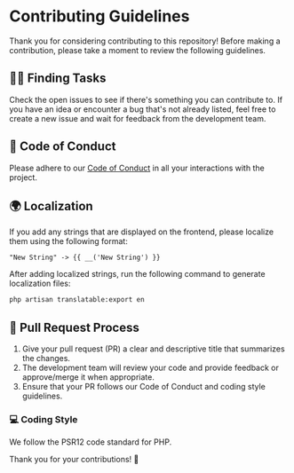 # Contributing Guidelines

Thank you for considering contributing to this repository! Before making a contribution, please take a moment to review the following guidelines.

## 🕵️‍♂️ Finding Tasks

Check the open issues to see if there's something you can contribute to. If you have an idea or encounter a bug that's not already listed, feel free to create a new issue and wait for feedback from the development team.

## 🤝 Code of Conduct

Please adhere to our [Code of Conduct](https://github.com/Ctrlpanel-gg/panel/blob/main/.github/CODE_OF_CONDUCT.md) in all your interactions with the project.

## 🌍 Localization

If you add any strings that are displayed on the frontend, please localize them using the following format:
```
"New String" -> {{ __('New String') }}
```
After adding localized strings, run the following command to generate localization files:
```cmd
php artisan translatable:export en
```

## 🚀 Pull Request Process

1. Give your pull request (PR) a clear and descriptive title that summarizes the changes.
2. The development team will review your code and provide feedback or approve/merge it when appropriate.
3. Ensure that your PR follows our Code of Conduct and coding style guidelines.

### 💻 Coding Style

We follow the PSR12 code standard for PHP.

Thank you for your contributions! 🎉
